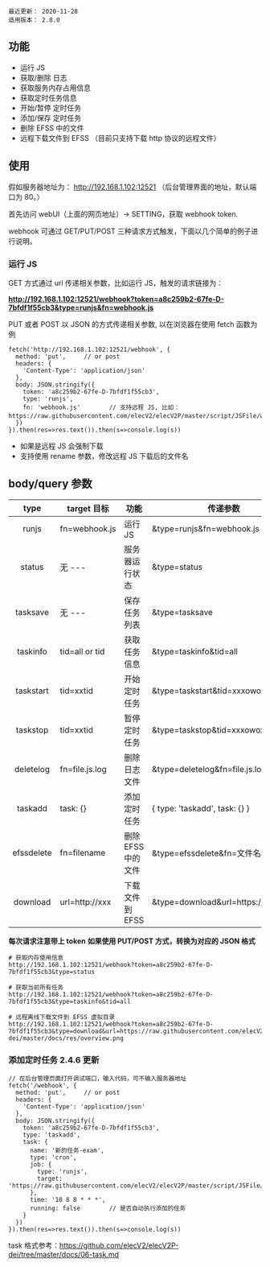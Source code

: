 ```
最近更新： 2020-11-28
适用版本： 2.8.0
```

## 功能

- 运行 JS
- 获取/删除 日志
- 获取服务内存占用信息
- 获取定时任务信息
- 开始/暂停 定时任务
- 添加/保存 定时任务
- 删除 EFSS 中的文件
- 远程下载文件到 EFSS （目前只支持下载 http 协议的远程文件）

## 使用

假如服务器地址为： http://192.168.1.102:12521 （后台管理界面的地址，默认端口为 80。）

首先访问 webUI（上面的网页地址）-> SETTING，获取 webhook token.

webhook 可通过 GET/PUT/POST 三种请求方式触发，下面以几个简单的例子进行说明。

### 运行 JS

GET 方式通过 url 传递相关参数，比如运行 JS，触发的请求链接为：

**http://192.168.1.102:12521/webhook?token=a8c259b2-67fe-D-7bfdf1f55cb3&type=runjs&fn=webhook.js**

PUT 或者 POST 以 JSON 的方式传递相关参数, 以在浏览器在使用 fetch 函数为例

``` JS webhook
fetch('http://192.168.1.102:12521/webhook', {
  method: 'put',     // or post
  headers: {
    'Content-Type': 'application/json'
  },
  body: JSON.stringify({
    token: 'a8c259b2-67fe-D-7bfdf1f55cb3',
    type: 'runjs',
    fn: 'webhook.js'        // 支持远程 JS, 比如：https://raw.githubusercontent.com/elecV2/elecV2P/master/script/JSFile/webhook.js。
  })
}).then(res=>res.text()).then(s=>console.log(s))
```

- 如果是远程 JS 会强制下载
- 支持使用 rename 参数，修改远程 JS 下载后的文件名

## body/query 参数

|  type     |   target 目标  |    功能         |        传递参数
| :-------: | -------------- | --------------- | --------------------
| runjs     | fn=webhook.js  | 运行 JS         |  &type=runjs&fn=webhook.js
| status    | 无 ---         | 服务器运行状态  |  &type=status
| tasksave  | 无 ---         | 保存任务列表    |  &type=tasksave
| taskinfo  | tid=all or tid | 获取任务信息    |  &type=taskinfo&tid=all
| taskstart | tid=xxtid      | 开始定时任务    |  &type=taskstart&tid=xxxowoxx
| taskstop  | tid=xxtid      | 暂停定时任务    |  &type=taskstop&tid=xxxowoxx
| deletelog | fn=file.js.log | 删除日志文件    |  &type=deletelog&fn=file.js.log
| taskadd   | task: {}       | 添加定时任务    |  { type: 'taskadd', task: {} }
| efssdelete  | fn=filename  | 删除EFSS中的文件|  &type=efssdelete&fn=文件名称
| download  | url=http://xxx | 下载文件到EFSS  |  &type=download&url=https://rawxxxx

**每次请求注意带上 token**
**如果使用 PUT/POST 方式，转换为对应的 JSON 格式**

```
# 获取内存使用信息
http://192.168.1.102:12521/webhook?token=a8c259b2-67fe-D-7bfdf1f55cb3&type=status

# 获取当前所有任务
http://192.168.1.102:12521/webhook?token=a8c259b2-67fe-D-7bfdf1f55cb3&type=taskinfo&tid=all

# 远程离线下载文件到 EFSS 虚拟目录
http://192.168.1.102:12521/webhook?token=a8c259b2-67fe-D-7bfdf1f55cb3&type=download&url=https://raw.githubusercontent.com/elecV2/elecV2P-dei/master/docs/res/overview.png
```

### 添加定时任务 2.4.6 更新

``` JS
// 在后台管理页面打开调试端口，输入代码，可不输入服务器地址
fetch('/webhook', {
  method: 'put',     // or post
  headers: {
    'Content-Type': 'application/json'
  },
  body: JSON.stringify({
    token: 'a8c259b2-67fe-D-7bfdf1f55cb3',
    type: 'taskadd',
    task: {
      name: '新的任务-exam',
      type: 'cron',
      job: {
        type: 'runjs',
        target: 'https://raw.githubusercontent.com/elecV2/elecV2P/master/script/JSFile/webhook.js',
      },
      time: '10 8 8 * * *',
      running: false        // 是否自动执行添加的任务
    }
  })
}).then(res=>res.text()).then(s=>console.log(s))
```

task 格式参考：https://github.com/elecV2/elecV2P-dei/tree/master/docs/06-task.md